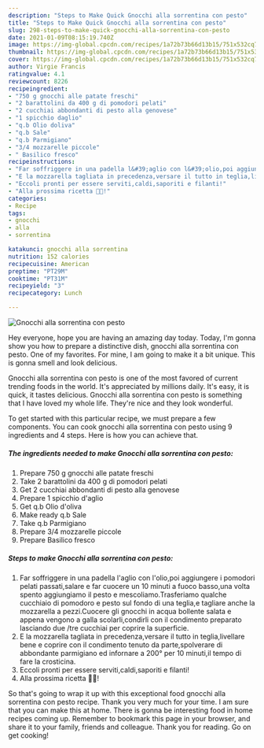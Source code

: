 ```yaml
---
description: "Steps to Make Quick Gnocchi alla sorrentina con pesto"
title: "Steps to Make Quick Gnocchi alla sorrentina con pesto"
slug: 298-steps-to-make-quick-gnocchi-alla-sorrentina-con-pesto
date: 2021-01-09T08:15:19.740Z
image: https://img-global.cpcdn.com/recipes/1a72b73b66d13b15/751x532cq70/gnocchi-alla-sorrentina-con-pesto-recipe-main-photo.jpg
thumbnail: https://img-global.cpcdn.com/recipes/1a72b73b66d13b15/751x532cq70/gnocchi-alla-sorrentina-con-pesto-recipe-main-photo.jpg
cover: https://img-global.cpcdn.com/recipes/1a72b73b66d13b15/751x532cq70/gnocchi-alla-sorrentina-con-pesto-recipe-main-photo.jpg
author: Virgie Francis
ratingvalue: 4.1
reviewcount: 8226
recipeingredient:
- "750 g gnocchi alle patate freschi"
- "2 barattolini da 400 g di pomodori pelati"
- "2 cucchiai abbondanti di pesto alla genovese"
- "1 spicchio daglio"
- "q.b Olio doliva"
- "q.b Sale"
- "q.b Parmigiano"
- "3/4 mozzarelle piccole"
- " Basilico fresco"
recipeinstructions:
- "Far soffriggere in una padella l&#39;aglio con l&#39;olio,poi aggiungere i pomodori pelati passati,salare e far cuocere un 10 minuti a fuoco basso,una volta spento aggiungiamo il pesto e mescoliamo.Trasferiamo qualche cucchiaio di pomodoro e pesto sul fondo di una teglia,e tagliare anche la mozzarella a pezzi.Cuocere gli gnocchi in acqua bollente salata e appena vengono a galla scolarli,condirli con il condimento preparato lasciando due /tre cucchiai per coprire la superficie."
- "E la mozzarella tagliata in precedenza,versare il tutto in teglia,livellare bene e coprire con il condimento tenuto da parte,spolverare di abbondante parmigiano ed infornare a 200° per 10 minuti,il tempo di fare la crosticina."
- "Eccoli pronti per essere serviti,caldi,saporiti e filanti!"
- "Alla prossima ricetta 👩‍🍳!"
categories:
- Recipe
tags:
- gnocchi
- alla
- sorrentina

katakunci: gnocchi alla sorrentina 
nutrition: 152 calories
recipecuisine: American
preptime: "PT29M"
cooktime: "PT31M"
recipeyield: "3"
recipecategory: Lunch

---
```



![Gnocchi alla sorrentina con pesto](https://img-global.cpcdn.com/recipes/1a72b73b66d13b15/751x532cq70/gnocchi-alla-sorrentina-con-pesto-recipe-main-photo.jpg)

Hey everyone, hope you are having an amazing day today. Today, I'm gonna show you how to prepare a distinctive dish, gnocchi alla sorrentina con pesto. One of my favorites. For mine, I am going to make it a bit unique. This is gonna smell and look delicious.



Gnocchi alla sorrentina con pesto is one of the most favored of current trending foods in the world. It's appreciated by millions daily. It's easy, it is quick, it tastes delicious. Gnocchi alla sorrentina con pesto is something that I have loved my whole life. They're nice and they look wonderful.


To get started with this particular recipe, we must prepare a few components. You can cook gnocchi alla sorrentina con pesto using 9 ingredients and 4 steps. Here is how you can achieve that.

<!--inarticleads1-->

##### The ingredients needed to make Gnocchi alla sorrentina con pesto:

1. Prepare 750 g gnocchi alle patate freschi
1. Take 2 barattolini da 400 g di pomodori pelati
1. Get 2 cucchiai abbondanti di pesto alla genovese
1. Prepare 1 spicchio d&#39;aglio
1. Get q.b Olio d&#39;oliva
1. Make ready q.b Sale
1. Take q.b Parmigiano
1. Prepare 3/4 mozzarelle piccole
1. Prepare  Basilico fresco




<!--inarticleads2-->

##### Steps to make Gnocchi alla sorrentina con pesto:

1. Far soffriggere in una padella l&#39;aglio con l&#39;olio,poi aggiungere i pomodori pelati passati,salare e far cuocere un 10 minuti a fuoco basso,una volta spento aggiungiamo il pesto e mescoliamo.Trasferiamo qualche cucchiaio di pomodoro e pesto sul fondo di una teglia,e tagliare anche la mozzarella a pezzi.Cuocere gli gnocchi in acqua bollente salata e appena vengono a galla scolarli,condirli con il condimento preparato lasciando due /tre cucchiai per coprire la superficie.
1. E la mozzarella tagliata in precedenza,versare il tutto in teglia,livellare bene e coprire con il condimento tenuto da parte,spolverare di abbondante parmigiano ed infornare a 200° per 10 minuti,il tempo di fare la crosticina.
1. Eccoli pronti per essere serviti,caldi,saporiti e filanti!
1. Alla prossima ricetta 👩‍🍳!




So that's going to wrap it up with this exceptional food gnocchi alla sorrentina con pesto recipe. Thank you very much for your time. I am sure that you can make this at home. There is gonna be interesting food in home recipes coming up. Remember to bookmark this page in your browser, and share it to your family, friends and colleague. Thank you for reading. Go on get cooking!
